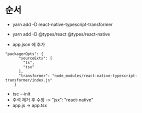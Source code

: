 # 순서 

- yarn add -D react-native-typescript-transformer
- yarn add -D @types/react @types/react-native

- app.json 에 추가

```
"packagerOpts": {
      "sourceExts": [
        "ts",
        "tsx"
      ],
      "transformer": "node_modules/react-native-typescript-transformer/index.js"
    }
```

- tsc --init
- 주석 제거 후 수정 -> "jsx": "react-native"
- app.js -> app.tsx